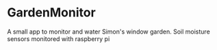 # GardenMonitor
A small app to monitor and water Simon's window garden.
Soil moisture sensors monitored with raspberry pi
